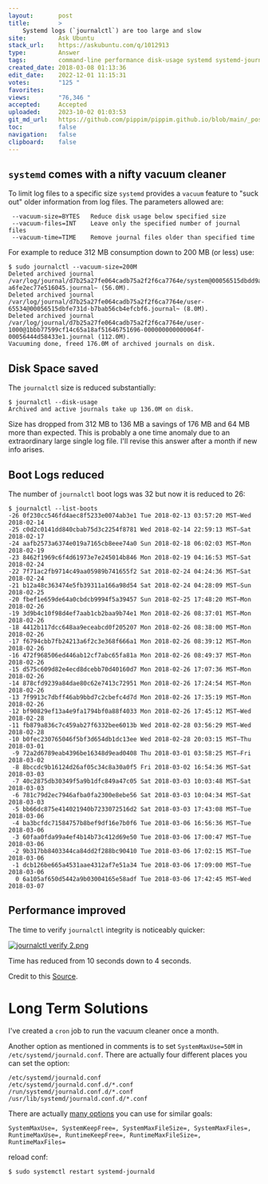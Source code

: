 ```yaml
---
layout:       post
title:        >
    Systemd logs (`journalctl`) are too large and slow
site:         Ask Ubuntu
stack_url:    https://askubuntu.com/q/1012913
type:         Answer
tags:         command-line performance disk-usage systemd systemd-journald
created_date: 2018-03-08 01:13:36
edit_date:    2022-12-01 11:15:31
votes:        "125 "
favorites:    
views:        "76,346 "
accepted:     Accepted
uploaded:     2023-10-02 01:03:53
git_md_url:   https://github.com/pippim/pippim.github.io/blob/main/_posts/2018/2018-03-08-Systemd-logs-__journalctl__-are-too-large-and-slow.md
toc:          false
navigation:   false
clipboard:    false
---
```


## `systemd` comes with a nifty vacuum cleaner

To limit log files to a specific size `systemd` provides a `vacuum` feature to "suck out" older information from log files. The parameters allowed are:

``` 
 --vacuum-size=BYTES   Reduce disk usage below specified size
 --vacuum-files=INT    Leave only the specified number of journal files
 --vacuum-time=TIME    Remove journal files older than specified time
```


For example to reduce 312 MB consumption down to 200 MB (or less) use:

``` 
$ sudo journalctl --vacuum-size=200M
Deleted archived journal /var/log/journal/d7b25a27fe064cadb75a2f2f6ca7764e/system@00056515dbdd9a4e-a6fe2ec77e516045.journal~ (56.0M).
Deleted archived journal /var/log/journal/d7b25a27fe064cadb75a2f2f6ca7764e/user-65534@00056515dbfe731d-b7bab56cb4efcbf6.journal~ (8.0M).
Deleted archived journal /var/log/journal/d7b25a27fe064cadb75a2f2f6ca7764e/user-1000@1bbb77599cf14c65a18af51646751696-000000000000064f-00056444d58433e1.journal (112.0M).
Vacuuming done, freed 176.0M of archived journals on disk.
```

## Disk Space saved

The `journalctl` size is reduced substantially:

``` 
$ journalctl --disk-usage
Archived and active journals take up 136.0M on disk.
```

Size has dropped from 312 MB to 136 MB a savings of 176 MB and 64 MB more than expected. This is probably a one time anomaly due to an extraordinary large single log file. I'll revise this answer after a month if new info arises.

## Boot Logs reduced

The number of `journalctl` boot logs was 32 but now it is reduced to 26:

``` 
$ journalctl --list-boots
-26 0f230cc546fd4aec8f5233e0074ab3e1 Tue 2018-02-13 03:57:20 MST—Wed 2018-02-14 
-25 c0d2c0141dd840cbab75d3c2254f8781 Wed 2018-02-14 22:59:13 MST—Sat 2018-02-17 
-24 aafb2573a6374e019a7165cb8eee74a0 Sun 2018-02-18 06:02:03 MST—Mon 2018-02-19 
-23 8462f1969c6f4d61973e7e245014b846 Mon 2018-02-19 04:16:53 MST—Sat 2018-02-24 
-22 7f71ac2fb9714c49aa05989b741655f2 Sat 2018-02-24 04:24:36 MST—Sat 2018-02-24 
-21 b12a48c363474e5fb39311a166a98d54 Sat 2018-02-24 04:28:09 MST—Sun 2018-02-25 
-20 fbef1e659de64a0cbdcb9994f5a39457 Sun 2018-02-25 17:48:20 MST—Mon 2018-02-26 
-19 3d9b4c10f98d4ef7aab1cb2baa9b74e1 Mon 2018-02-26 08:37:01 MST—Mon 2018-02-26 
-18 4412b117dcc648aa9eceabcd0f205207 Mon 2018-02-26 08:38:00 MST—Mon 2018-02-26 
-17 f6794cbb7fb24213a6f2c3e368f666a1 Mon 2018-02-26 08:39:12 MST—Mon 2018-02-26 
-16 472f968506ed446ab12cf7abc65fa81a Mon 2018-02-26 08:49:37 MST—Mon 2018-02-26 
-15 d575c609d82e4ecd8dcebb70d40160d7 Mon 2018-02-26 17:07:36 MST—Mon 2018-02-26 
-14 878cfd9239a84dae80c62e7413c72951 Mon 2018-02-26 17:24:54 MST—Mon 2018-02-26 
-13 7f9913c7dbff46ab9bbd7c2cbefc4d7d Mon 2018-02-26 17:35:19 MST—Mon 2018-02-26 
-12 bf90829ef13a4e9fa1794bf0a88f4033 Mon 2018-02-26 17:45:12 MST—Wed 2018-02-28 
-11 fb879a836c7c459ab27f6332bee6013b Wed 2018-02-28 03:56:29 MST—Wed 2018-02-28 
-10 b0fec230765046f5bf3d654db1dc13ee Wed 2018-02-28 20:03:15 MST—Thu 2018-03-01 
 -9 72a2d6789eab4396be16348d9ead0408 Thu 2018-03-01 03:58:25 MST—Fri 2018-03-02 
 -8 8bccdc9b16124d26af05c34c8a30a0f5 Fri 2018-03-02 16:54:36 MST—Sat 2018-03-03 
 -7 40c2875db30349f5a9b1dfc849a47c05 Sat 2018-03-03 10:03:48 MST—Sat 2018-03-03 
 -6 781c79d2ec7946afba0fa2300e8ebe56 Sat 2018-03-03 10:04:34 MST—Sat 2018-03-03 
 -5 bb66dc875e414021940b7233072516d2 Sat 2018-03-03 17:43:08 MST—Tue 2018-03-06 
 -4 ba3bcfdc71584757b8bef9df16e7b0f6 Tue 2018-03-06 16:56:36 MST—Tue 2018-03-06 
 -3 60faa0fda99a4ef4b14b73c412d69e50 Tue 2018-03-06 17:00:47 MST—Tue 2018-03-06 
 -2 9b317bb8403344ca84dd2f288bc90410 Tue 2018-03-06 17:02:15 MST—Tue 2018-03-06 
 -1 dcb126be665a4531aae4312af7e51a34 Tue 2018-03-06 17:09:00 MST—Tue 2018-03-06 
  0 6a105af650d5442a9b03004165e58adf Tue 2018-03-06 17:42:45 MST—Wed 2018-03-07 
```

## Performance improved

The time to verify `journalctl` integrity is noticeably quicker:

[![journalctl verify 2.png][1]][1]

Time has reduced from 10 seconds down to 4 seconds.

Credit to this [Source][2].

# Long Term Solutions

I've created a `cron` job to run the vacuum cleaner once a month.

Another option as mentioned in comments is to set `SystemMaxUse=50M` in `/etc/systemd/journald.conf`. There are actually four different places you can set the option:

``` 
/etc/systemd/journald.conf
/etc/systemd/journald.conf.d/*.conf
/run/systemd/journald.conf.d/*.conf
/usr/lib/systemd/journald.conf.d/*.conf
```

There are actually [many options][3] you can use for similar goals:

``` 
SystemMaxUse=, SystemKeepFree=, SystemMaxFileSize=, SystemMaxFiles=, RuntimeMaxUse=, RuntimeKeepFree=, RuntimeMaxFileSize=, RuntimeMaxFiles=
```

reload conf:

``` 
$ sudo systemctl restart systemd-journald
```

  [1]: https://i.stack.imgur.com/o4SoS.gif
  [2]: https://www.loggly.com/ultimate-guide/managing-journal-size/
  [3]: https://www.freedesktop.org/software/systemd/man/journald.conf.html
